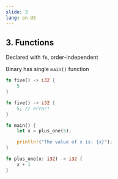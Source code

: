 ```yaml
---
slide: 3
lang: en-US
---
```


<section>

## 3. Functions

Declared with `fn`, order-independent

Binary has single `main()` function

</section>

<section>

```rust
fn five() -> i32 {
    5
}
```

```rust
fn five() -> i32 {
    5; // error!
}
```

```rust
fn main() {
    let x = plus_one(5);

    println!("The value of x is: {x}");
}

fn plus_one(x: i32) -> i32 {
    x + 1
}
```

</section>
